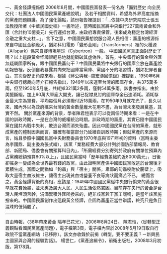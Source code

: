一、黃金怪譚攏係假
2006年8月間，中國國民黨發表一份名為「面對歷史 向全民交代：社團法人中國國民黨黨產總說明」 及若干相關資料，希望為外界高度指摘的黨產問題辯護。為了強化論點，該份報告裡提到：「…依據中央研究院院士張玉法教授所著《中華民國史稿》一書所述，當時國民黨將中央銀行227萬兩黃金和外匯（合計約10億美元）先行運抵台灣，由政府專責保管，後來成為穩定台灣經濟金融之重大支柱…」。言下之意，中國國民黨想說服台灣人民相信：黨產的根源係來自中國且金額龐大，猶如科幻電影「變形金剛」（Transformers）裡的火種源（Allspark）係來自賽博坦星球（Cybertron）一般。
中國國民黨真正面對歷史了嗎？以上這段黃金怪譚很輕易地就能戳破其虛偽性。首先，中央銀行的黃金與外匯無疑屬國家所有，跟中國國民黨何干？中國國民黨將中央銀行的國庫金放在黨產說明報告裡，反倒自我暴露其向來把國庫當黨庫、黨國不分的壞習慣，猶如犯罪者自白。其次從歷史角度來看，根據《蔣公與我─周宏濤回憶錄》裡提到，1950年6月中央銀行總裁向蔣介石報告指出，1949年以來運至台灣的國庫存金，共375萬多兩，但至1950年5月底，共耗掉321萬2多兩，僅剩54萬多兩。該書亦指出，由於美援斷絕，加上60萬大軍龐大開支，讓已捉襟見肘的國庫存金迅速消耗。消耗存金最大宗為軍費，平均每個月必須撥付近18萬兩，在1950年9月就花光了，長久以來，國內外以為政府攜來台灣的黃金數量龐大花用不盡，為台灣未來發展奠基，其實不然。
關於黨產來源的背景，學者陳君愷表示可以從兩個時期來看：一是在中國的訓政時期，一是在台灣的威權統治時期。訓政時期的黨產，其實已隨中國國民黨在國共內戰中失利、敗逃台灣而消失殆盡。因此中國國民黨在台灣的黨產，就形成黨產的體制因素而言，雖確有相當部分乃延續自訓政時期；但就黨產的來源而言，姑且參照中國國民黨中央財務委員會1970年底與1971年初的資料（當時主委為李國鼎、副主委為張式綸），該黨「業務經費大部分計列於國防部情報局、教育部、新聞局、僑委會有關預算科目內」，「所需經費分別寄列於政府有關單位預算內占黨務總額預算80%以上」，且國民黨當時「歷年經費差絀約近8000萬元」，日後卻搖身一變成為全世界最有錢的政黨，由此證明黨產係中國國民黨敗逃於台灣後才累積生成。黨國之間猶如「鉤蟲」與「宿主」關係，卑鄙的勾蟲咬附於腸壁上，吸取大量宿主血液維生，讓宿主出現貧血或營養不良等病狀而痛苦不已。
總而言之，黃金怪譚背後的真相，應該是：1949年中國國民黨從中央銀行偷來的黃金很早就花費殆盡，並未惠及廣大人民，人民生活依然窘困。目前存在央行的黃金是台灣人民埋頭苦幹，涓滴累積外匯所換來的，絕非該黨若干黨工謊稱，是當年該黨施捨來的。中國國民黨創作出這段黃金怪譚，企圖為黨產正當性辯護，終究只是魚目混珠的伎倆罷了。

---

自由時報，〈38年帶來黃金 隔年已花光〉，2006年8月24日。
陳君愷，〈從轉型正義觀點看國民黨黨產問題〉，電子檔第3頁，電子檔內容於2008年5月19日取自行政院不當黨產網站（已移除）。該文亦收錄於前揭《轉型，要不要正義？－新興民主國家與台灣的經驗對話》。
楊世仁，《黨產追緝令》，前衛出版社，2008年3月初版，第178頁。
